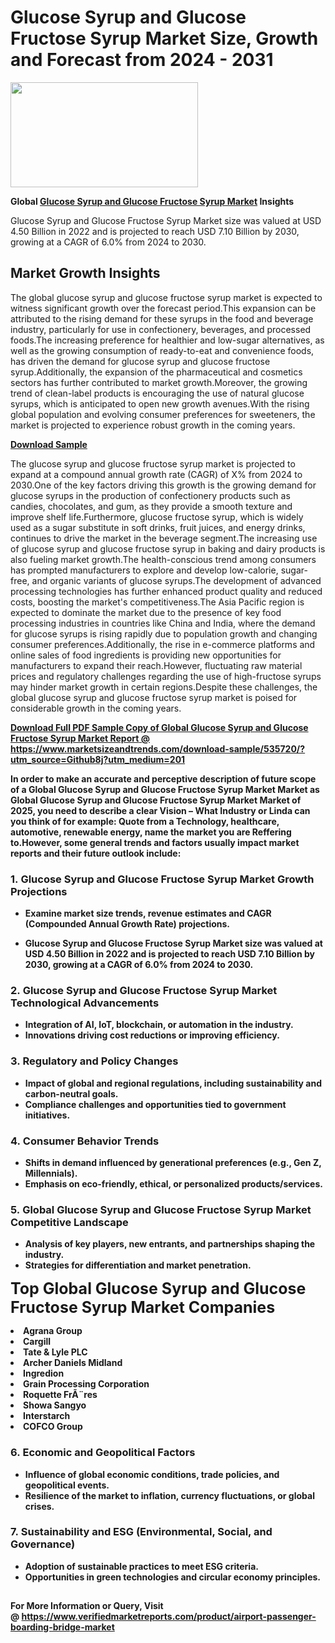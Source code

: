 <H1>Glucose Syrup and Glucose Fructose Syrup Market Size, Growth and Forecast from 2024 - 2031</H1><img class="aligncenter size-medium wp-image-584254" src="https://thirdeyenews.in/wp-content/uploads/2024/09/Global-Market-Research-300x168.jpeg" alt="" width="300" height="168" /><p><strong>Global&nbsp;<a href="https://www.marketsizeandtrends.com/download-sample/535720/?utm_source=Github8j?utm_medium=201">Glucose Syrup and Glucose Fructose Syrup Market</a> Insights</strong></p><p>Glucose Syrup and Glucose Fructose Syrup Market size was valued at USD 4.50 Billion in 2022 and is projected to reach USD 7.10 Billion by 2030, growing at a CAGR of 6.0% from 2024 to 2030.</p><p><h2>Market Growth Insights</h2> <p>The global glucose syrup and glucose fructose syrup market is expected to witness significant growth over the forecast period.This expansion can be attributed to the rising demand for these syrups in the food and beverage industry, particularly for use in confectionery, beverages, and processed foods.The increasing preference for healthier and low-sugar alternatives, as well as the growing consumption of ready-to-eat and convenience foods, has driven the demand for glucose syrup and glucose fructose syrup.Additionally, the expansion of the pharmaceutical and cosmetics sectors has further contributed to market growth.Moreover, the growing trend of clean-label products is encouraging the use of natural glucose syrups, which is anticipated to open new growth avenues.With the rising global population and evolving consumer preferences for sweeteners, the market is projected to experience robust growth in the coming years.</p> <p><strong><a href="#">Download Sample</a></strong></p> <p>The glucose syrup and glucose fructose syrup market is projected to expand at a compound annual growth rate (CAGR) of X% from 2024 to 2030.One of the key factors driving this growth is the growing demand for glucose syrups in the production of confectionery products such as candies, chocolates, and gum, as they provide a smooth texture and improve shelf life.Furthermore, glucose fructose syrup, which is widely used as a sugar substitute in soft drinks, fruit juices, and energy drinks, continues to drive the market in the beverage segment.The increasing use of glucose syrup and glucose fructose syrup in baking and dairy products is also fueling market growth.The health-conscious trend among consumers has prompted manufacturers to explore and develop low-calorie, sugar-free, and organic variants of glucose syrups.The development of advanced processing technologies has further enhanced product quality and reduced costs, boosting the market's competitiveness.The Asia Pacific region is expected to dominate the market due to the presence of key food processing industries in countries like China and India, where the demand for glucose syrups is rising rapidly due to population growth and changing consumer preferences.Additionally, the rise in e-commerce platforms and online sales of food ingredients is providing new opportunities for manufacturers to expand their reach.However, fluctuating raw material prices and regulatory challenges regarding the use of high-fructose syrups may hinder market growth in certain regions.Despite these challenges, the global glucose syrup and glucose fructose syrup market is poised for considerable growth in the coming years.</p> <p><strong><a href="#"></p><p><span class=""><strong>Download Full PDF Sample Copy of Global Glucose Syrup and Glucose Fructose Syrup Market Report</strong> @ <a href="https://www.marketsizeandtrends.com/download-sample/535720/?utm_source=Github8j?utm_medium=201" target="_blank">https://www.marketsizeandtrends.com/download-sample/535720/?utm_source=Github8j?utm_medium=201</a></span></p><p>In order to make an accurate and perceptive description of future scope of a Global&nbsp;Glucose Syrup and Glucose Fructose Syrup Market Market as Global&nbsp;Glucose Syrup and Glucose Fructose Syrup Market Market of 2025, you need to describe a clear Vision &ndash; What Industry or Linda can you think of for example: Quote from a Technology, healthcare, automotive, renewable energy, name the market you are Reffering to.However, some general trends and factors usually impact market reports and their future outlook include:</p><h3>1.&nbsp;<strong>Glucose Syrup and Glucose Fructose Syrup Market Growth Projections</strong></h3><ul><li>Examine market size trends, revenue estimates and CAGR (Compounded Annual Growth Rate) projections.</li><li><p>Glucose Syrup and Glucose Fructose Syrup Market size was valued at USD 4.50 Billion in 2022 and is projected to reach USD 7.10 Billion by 2030, growing at a CAGR of 6.0% from 2024 to 2030.</p></li></ul><h3>2.&nbsp;<strong>Glucose Syrup and Glucose Fructose Syrup Market Technological Advancements</strong></h3><ul><li>Integration of AI, IoT, blockchain, or automation in the industry.</li><li>Innovations driving cost reductions or improving efficiency.</li></ul><h3>3.&nbsp;<strong>Regulatory and Policy Changes</strong></h3><ul><li>Impact of global and regional regulations, including sustainability and carbon-neutral goals.</li><li>Compliance challenges and opportunities tied to government initiatives.</li></ul><h3>4.&nbsp;<strong>Consumer Behavior Trends</strong></h3><ul><li>Shifts in demand influenced by generational preferences (e.g., Gen Z, Millennials).</li><li>Emphasis on eco-friendly, ethical, or personalized products/services.</li></ul><h3>5.&nbsp;<strong>Global Glucose Syrup and Glucose Fructose Syrup Market Competitive Landscape</strong></h3><ul><li>Analysis of key players, new entrants, and partnerships shaping the industry.</li><li>Strategies for differentiation and market penetration.</li></ul><p data-pm-slice="1 1 []"><span style="color: inherit; font-family: inherit; font-size: 25px;">Top Global Glucose Syrup and Glucose Fructose Syrup Market Companies</span></p><div class="" data-test-id=""><p><li>Agrana Group</li><li> Cargill</li><li> Tate & Lyle PLC</li><li> Archer Daniels Midland</li><li> Ingredion</li><li> Grain Processing Corporation</li><li> Roquette FrÃ¨res</li><li> Showa Sangyo</li><li> Interstarch</li><li> COFCO Group</li></p></div><h3>6.&nbsp;<strong>Economic and Geopolitical Factors</strong></h3><ul><li>Influence of global economic conditions, trade policies, and geopolitical events.</li><li>Resilience of the market to inflation, currency fluctuations, or global crises.</li></ul><h3>7.&nbsp;<strong>Sustainability and ESG (Environmental, Social, and Governance)</strong></h3><ul><li>Adoption of sustainable practices to meet ESG criteria.</li><li>Opportunities in green technologies and circular economy principles.</li></ul><h2><strong style="font-size: 14px;">For More Information or Query, Visit @&nbsp;</strong><a style="background-color: #ffffff; font-size: 14px;" href="https://www.marketsizeandtrends.com/report/glucose-syrup-and-glucose-fructose-syrup-market/" target="_blank">https://www.verifiedmarketreports.com/product/airport-passenger-boarding-bridge-market</a></h2>